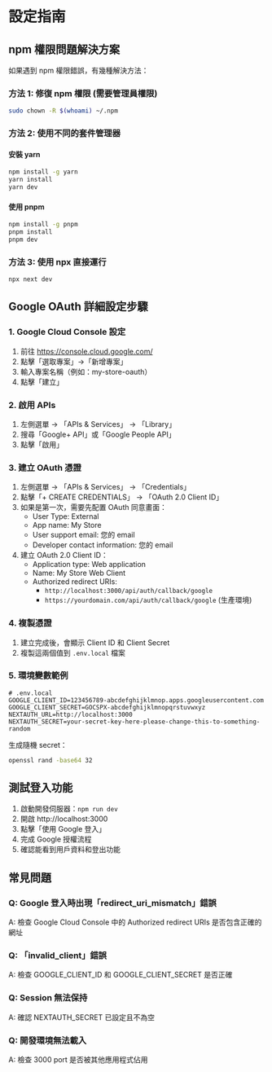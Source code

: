 # 設定指南

## npm 權限問題解決方案

如果遇到 npm 權限錯誤，有幾種解決方法：

### 方法 1: 修復 npm 權限 (需要管理員權限)
```bash
sudo chown -R $(whoami) ~/.npm
```

### 方法 2: 使用不同的套件管理器

#### 安裝 yarn
```bash
npm install -g yarn
yarn install
yarn dev
```

#### 使用 pnpm
```bash
npm install -g pnpm
pnpm install
pnpm dev
```

### 方法 3: 使用 npx 直接運行
```bash
npx next dev
```

## Google OAuth 詳細設定步驟

### 1. Google Cloud Console 設定

1. 前往 https://console.cloud.google.com/
2. 點擊「選取專案」→「新增專案」
3. 輸入專案名稱（例如：my-store-oauth）
4. 點擊「建立」

### 2. 啟用 APIs

1. 左側選單 → 「APIs & Services」 → 「Library」
2. 搜尋「Google+ API」或「Google People API」
3. 點擊「啟用」

### 3. 建立 OAuth 憑證

1. 左側選單 → 「APIs & Services」 → 「Credentials」
2. 點擊「+ CREATE CREDENTIALS」 → 「OAuth 2.0 Client ID」
3. 如果是第一次，需要先配置 OAuth 同意畫面：
   - User Type: External
   - App name: My Store
   - User support email: 您的 email
   - Developer contact information: 您的 email
4. 建立 OAuth 2.0 Client ID：
   - Application type: Web application
   - Name: My Store Web Client
   - Authorized redirect URIs:
     - `http://localhost:3000/api/auth/callback/google`
     - `https://yourdomain.com/api/auth/callback/google` (生產環境)

### 4. 複製憑證

1. 建立完成後，會顯示 Client ID 和 Client Secret
2. 複製這兩個值到 `.env.local` 檔案

### 5. 環境變數範例

```env
# .env.local
GOOGLE_CLIENT_ID=123456789-abcdefghijklmnop.apps.googleusercontent.com
GOOGLE_CLIENT_SECRET=GOCSPX-abcdefghijklmnopqrstuvwxyz
NEXTAUTH_URL=http://localhost:3000
NEXTAUTH_SECRET=your-secret-key-here-please-change-this-to-something-random
```

生成隨機 secret：
```bash
openssl rand -base64 32
```

## 測試登入功能

1. 啟動開發伺服器：`npm run dev`
2. 開啟 http://localhost:3000
3. 點擊「使用 Google 登入」
4. 完成 Google 授權流程
5. 確認能看到用戶資料和登出功能

## 常見問題

### Q: Google 登入時出現「redirect_uri_mismatch」錯誤
A: 檢查 Google Cloud Console 中的 Authorized redirect URIs 是否包含正確的網址

### Q: 「invalid_client」錯誤
A: 檢查 GOOGLE_CLIENT_ID 和 GOOGLE_CLIENT_SECRET 是否正確

### Q: Session 無法保持
A: 確認 NEXTAUTH_SECRET 已設定且不為空

### Q: 開發環境無法載入
A: 檢查 3000 port 是否被其他應用程式佔用